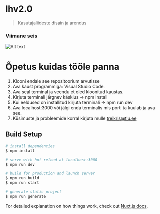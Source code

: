 # lhv2.0

> Kasutajaliideste disain ja arendus

### Viimane seis
![Alt text](https://github.com/IFI6225-DT-K20/lhv2.0_Kristjan_Treimann/blob/master/04may.png)

# Õpetus kuidas tööle panna

1. Klooni endale see repositoorium arvutisse
2. Ava kaust programmiga: Visual Studio Code.
3. Ava seal terminal ja veendu et oled kloonitud kaustas. 
4. Kirjuta terminali järgnev käsklus -> npm install
5. Kui eeldused on installitud kirjuta terminali -> npm run dev
6. Ava localhost:3000 või jälgi enda terminalis mis porti ta kuulab ja ava see.
7. Küsimuste ja probleemide korral kirjuta mulle treikris@tlu.ee 

## Build Setup

```bash
# install dependencies
$ npm install

# serve with hot reload at localhost:3000
$ npm run dev

# build for production and launch server
$ npm run build
$ npm run start

# generate static project
$ npm run generate
```

For detailed explanation on how things work, check out [Nuxt.js docs](https://nuxtjs.org).

